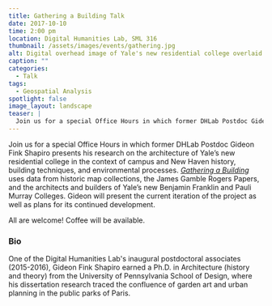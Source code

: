 ```yaml
---
title: Gathering a Building Talk
date: 2017-10-10
time: 2:00 pm
location: Digital Humanities Lab, SML 316
thumbnail: /assets/images/events/gathering.jpg
alt: Digital overhead image of Yale's new residential college overlaid onto a photograph depicting the physical space to be occupied by that building.
caption: ""
categories: 
  - Talk
tags:
  - Geospatial Analysis
spotlight: false 
image_layout: landscape
teaser: |
  Join us for a special Office Hours in which former DHLab Postdoc Gideon Fink Shapiro presents his research on the architecture of Yale’s new residential college in the context of campus and New Haven history, building techniques, and environmental processes.
---
```

Join us for a special Office Hours in which former DHLab Postdoc Gideon Fink Shapiro presents his research on the architecture of Yale’s new residential college in the context of campus and New Haven history, building techniques, and environmental processes. <a href='{{ site.baseurl }}/projects/gathering.html' target='_blank'>*Gathering a Building*</a> uses data from historic map collections, the James Gamble Rogers Papers, and the architects and builders of Yale’s new Benjamin Franklin and Pauli Murray Colleges. Gideon will present the current iteration of the project as well as plans for its continued development.

All are welcome! Coffee will be available.

### Bio
One of the Digital Humanities Lab's inaugural postdoctoral associates (2015-2016), Gideon Fink Shapiro earned a Ph.D. in Architecture (history and theory) from the University of Pennsylvania School of Design, where his dissertation research traced the confluence of garden art and urban planning in the public parks of Paris.